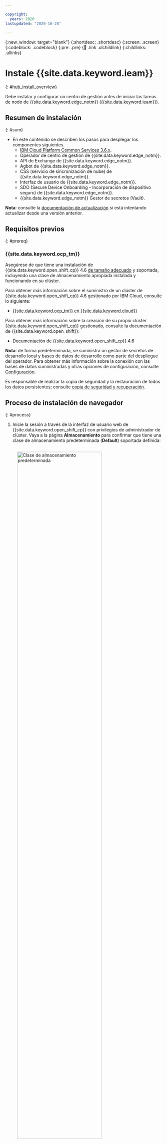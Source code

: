 ```yaml
---

copyright:
  years: 2020
lastupdated: "2020-10-28"

---
```


{:new_window: target="blank"}
{:shortdesc: .shortdesc}
{:screen: .screen}
{:codeblock: .codeblock}
{:pre: .pre}
{:child: .link .ulchildlink}
{:childlinks: .ullinks}

# Instale {{site.data.keyword.ieam}}
{: #hub_install_overview}

Debe instalar y configurar un centro de gestión antes de iniciar las tareas de nodo de {{site.data.keyword.edge_notm}} ({{site.data.keyword.ieam}}).

## Resumen de instalación
{: #sum}

* En este contenido se describen los pasos para desplegar los componentes siguientes.
  * [IBM Cloud Platform Common Services 3.6.x](https://www.ibm.com/docs/en/cpfs).
  * Operador de centro de gestión de {{site.data.keyword.edge_notm}}.
  * API de Exchange de {{site.data.keyword.edge_notm}}.
  * Agbot de {{site.data.keyword.edge_notm}}.
  * CSS (servicio de sincronización de nube) de {{site.data.keyword.edge_notm}}.
  * Interfaz de usuario de {{site.data.keyword.edge_notm}}.
  * SDO (Secure Device Onboarding - Incorporación de dispositivo seguro) de {{site.data.keyword.edge_notm}}.
  * {{site.data.keyword.edge_notm}} Gestor de secretos (Vault).

**Nota**: consulte la [documentación de actualización](upgrade.md) si está intentando actualizar desde una versión anterior.

## Requisitos previos
{: #prereq}

### {{site.data.keyword.ocp_tm}}
Asegúrese de que tiene una instalación de {{site.data.keyword.open_shift_cp}} 4.6  [de tamaño adecuado](cluster_sizing.md) y soportada, incluyendo una clase de almacenamiento apropiada instalada y funcionando en su clúster.

Para obtener más información sobre el suministro de un clúster de {{site.data.keyword.open_shift_cp}} 4.6 gestionado por IBM Cloud, consulte lo siguiente:

* [{{site.data.keyword.ocp_tm}} en {{site.data.keyword.cloud}}](https://www.ibm.com/cloud/openshift)

Para obtener más información sobre la creación de su propio clúster {{site.data.keyword.open_shift_cp}} gestionado, consulte la documentación de {{site.data.keyword.open_shift}}:

* [Documentación de {{site.data.keyword.open_shift_cp}} 4.6](https://docs.openshift.com/container-platform/4.6/welcome/index.html)

**Nota**: de forma predeterminada, se suministra un gestor de secretos de desarrollo local y bases de datos de desarrollo como parte del despliegue del operador. Para obtener más información sobre la conexión con las bases de datos suministradas y otras opciones de configuración, consulte [Configuración](configuration.md).

Es responsable de realizar la copia de seguridad y la restauración de todos los datos persistentes; consulte [copia de seguridad y recuperación](../admin/backup_recovery.md).

## Proceso de instalación de navegador
{: #process}

1. Inicie la sesión a través de la interfaz de usuario web de {{site.data.keyword.open_shift_cp}} con privilegios de administrador de clúster. Vaya a la página **Almacenamiento** para confirmar que tiene una clase de almacenamiento predeterminada (**Default**) soportada definida:

   <img src="../images/edge/hub_install_storage_class.png" style="margin: 3%" alt="Clase de almacenamiento predeterminada" width="75%" height="75%" align="center">

   **Nota**: Para obtener más información sobre el uso de una clase de almacenamiento no predeterminada, consulte la página [Configuración](configuration.md).

2. Cree el origen de catálogo de operador de IBM, que proporciona la posibilidad de instalar el paquete de **Centro de gestión de IEAM**. Copie y pegue este texto después de seleccionar el signo más de importación como se muestra en la imagen siguiente. Después de pegar el texto, pulse **Crear**:

   ```
   apiVersion: operators.coreos.com/v1alpha1    kind: CatalogSource    metadata:      name: ibm-operator-catalog      namespace: openshift-marketplace    spec:      displayName: IBM Operator Catalog      publisher: IBM      sourceType: grpc      image: icr.io/cpopen/ibm-operator-catalog:latest      updateStrategy:        registryPoll:          interval: 45m
   ```
   {: codeblock}

   <img src="../images/edge/hub_install_ibm_catalog.png" style="margin: 3%" alt="Crear origen de catálogo de IBM" align="center">

3. Cree el origen de catálogo de operadores de IBM Common Services. Esto proporciona la suite de operadores de Common Service que el **centro de gestión de IEAM** instalará adicionalmente. Copie y pegue este texto después de seleccionar el signo más de importación como se muestra en la imagen siguiente. Después de pegar el texto, pulse **Crear**:
   ```
   apiVersion: operators.coreos.com/v1alpha1 kind: CatalogSource metadata: name: opencloud-operators namespace: openshift-marketplace spec: displayName: IBMCS Operators publisher: IBM sourceType: grpc image: quay.io/opencloudio/ibm-common-service-catalog:latest updateStrategy: registryPoll: interval: 45m
   ```
   {: codeblock}

   <img src="../images/edge/hub_install_cs_catalog.png" style="margin: 3%" alt="Crear origen de catálogo de IBM CS">

4. Vaya a la página **Proyectos** y cree un proyecto donde desea instalar el operador:

   <img src="../images/edge/hub_install_create_project.png" style="margin: 3%" alt="Crear proyecto">

5. Defina un secreto de extracción de imagen denominado **ibm-entitlement-key** para autenticarse en el registro autorizado de IBM:

   **Notas**:
   * Obtenga el título de titularidad a través de [Mi clave de IBM](https://myibm.ibm.com/products-services/containerlibrary) y cumplimente los campos tal como se muestra en el siguiente contenido.
   * Asegúrese de que este recurso se crea en el mismo proyecto que se ha creado en el paso anterior.

   <img src="../images/edge/hub_install_pull_secret.png" style="margin: 3%" alt="Crear secreto de extracción de imagen">

6. Vaya a la **página OperatorHub** y busque **Centro de gestión de IEAM**.

7. Pulse la tarjeta **Centro de gestión de IEAM** y, a continuación, pulse **Instalar**.

8. Instale el operador, asegurándose de que el proyecto coincida con lo que se ha creado en el paso 4.

   **Nota**: Este es el único proyecto que observa el operador del **Centro de gestión de IEAM** tras su instalación.

   <img src="../images/edge/hub_install_operator.png" style="margin: 3%" alt="Instalar operador de IEAM">

9. Vuelva al **Proyecto** creado en el paso 4, pulse **EamHub** en la columna **API proporcionadas** que se muestra en el paso 7 y pulse **Crear EamHub**:

   <img src="../images/edge/hub_install_create_eamhub.png" style="margin: 3%" alt="CR EamHub" width="75%" height="75%">

10. Cree el recurso personalizado **EamHub**, que define y configura el centro de gestión. Para obtener más información sobre las opciones de personalización, consulte [Configuración](configuration.md). Asegúrese de que el proyecto coincide con lo que se ha creado en el paso 4.

   * Pulse el conmutador **Aceptar licencia** y pulse **Crear** para aceptar la licencia.

   <img src="../images/edge/hub_install_create_cr_45.png" style="margin: 3%" alt="Crear CR EamHub 4.5" width="75%" height="75%">

El operador desplegará las cargas de trabajo definidas en el proyecto especificado en el Paso 4 y las cargas de trabajo de {{site.data.keyword.common_services}} necesarias en el proyecto **ibm-common-services**.

## Qué hacer a continuación

Continúe configurando el nuevo centro de gestión realizando los pasos de [postinstalación](post_install.md).
